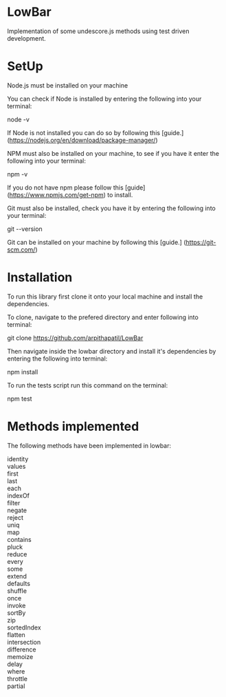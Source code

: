 # LowBar

Implementation of some undescore.js methods using test driven development.

# SetUp

Node.js must be installed on your machine

You can check if Node is installed by entering the following into your terminal:

node -v

If Node is not installed you can do so by following this [guide.] (https://nodejs.org/en/download/package-manager/)

NPM must also be installed on your machine, to see if you have it enter the following into your terminal:

npm -v

If you do not have npm please follow this [guide] (https://www.npmjs.com/get-npm) to install.

Git must also be installed, check you have it by entering the following into your terminal:

git --version

Git can be installed on your machine by following this [guide.] (https://git-scm.com/)

# Installation

To run this library first clone it onto your local machine and install the dependencies.

To clone, navigate to the prefered directory and enter following into terminal:

git clone https://github.com/arpithapatil/LowBar

Then navigate inside the lowbar directory and install it's dependencies by entering the following into terminal:

npm install

To run the tests script run this command on the terminal:

npm test

# Methods implemented

The following methods have been implemented in lowbar: <br />

identity <br />
values <br />
first <br />
last <br />
each <br />
indexOf <br />
filter <br />
negate <br />
reject <br />
uniq <br />
map <br />
contains <br />
pluck <br />
reduce <br />
every <br />
some <br />
extend <br />
defaults <br />
shuffle <br />
once <br />
invoke <br />
sortBy <br />
zip <br />
sortedIndex <br />
flatten <br />
intersection <br />
difference <br />
memoize <br />
delay <br />
where <br />
throttle <br />
partial <br />